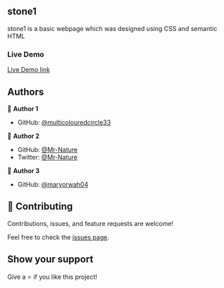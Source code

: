 
## stone1

stone1 is a basic webpage which was designed using CSS and semantic HTML

### Live Demo

[Live Demo link](https://multicolouredcircle33.github.io/stone1/)



## Authors

👤 **Author 1**

* GitHub: [@multicolouredcircle33](https://github.com/multicolouredcircle33)

👤 **Author 2**

* GitHub: [@Mr-Nature](https://github.com/Mr-Nature)
* Twitter: [@Mr-Nature](https://twitter.com/topisco97?t=8WLZJbMDsktvajJztdtQ-A&s=08)

👤 **Author 3**

* GitHub: [@maryorwah04](https://github.com/maryorwah04)

## 🤝 Contributing

Contributions, issues, and feature requests are welcome!

Feel free to check the [issues page](https://github.com/multicolouredcircle33/stone1/issues).

## Show your support

Give a ⭐️ if you like this project!